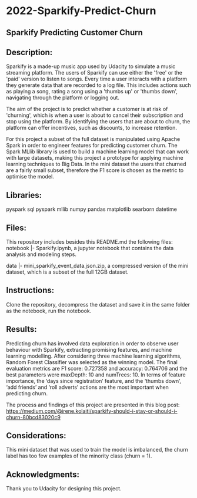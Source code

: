# 2022-Sparkify-Predict-Churn

## Sparkify Predicting Customer Churn

## Description: 
Sparkify is a made-up music app used by Udacity to simulate a music streaming platform. The users of Sparkify can use either the 'free' or the 'paid' version to listen to songs. Every time a user interacts with a platform they generate data that are recorded to a log file. This includes actions such as playing a song, rating a song using a 'thumbs up' or 'thumbs down', navigating through the platform or logging out.

The aim of the project is to predict whether a customer is at risk of 'churning', which is when a user is about to cancel their subscription and stop using the platform. By identifying the users that are about to churn, the platform can offer incentives, such as discounts, to increase retention. 

For this project a subset of the full dataset is manipulated using Apache Spark in order to engineer features for predicting customer churn. The Spark MLlib library is used to build a machine learning model that can work with large datasets, making this project a prototype for applying machine learning techniques to Big Data. In the mini dataset the users that churned are a fairly small subset, therefore the F1 score is chosen as the metric to optimise the model.

## Libraries:
pyspark sql
pyspark mllib
numpy
pandas
matplotlib
searborn
datetime

## Files:
This repository includes besides this README.md the following files:  
notebook |- Sparkify.ipynb, a jupyter notebook that contains the data analysis and modeling steps. 
  
data |- mini_sparkify_event_data.json.zip, a compressed version of the mini dataset, which is a subset of the full 12GB dataset. 

## Instructions:
Clone the repository, decompress the dataset and save it in the same folder as the notebook, run the notebook.

## Results:
Predicting churn has involved data exploration in order to observe user behaviour with Sparkify, extracting promising features, and machine learning modelling. After considering three machine learning algorithms, Random Forest Classifier was selected as the winning model. The final evaluation metrics are F1 score: 0.727358 and accuracy: 0.764706 and the best parameters were maxDepth: 10 and numTrees: 10. In terms of feature importance, the ‘days since registration’ feature, and the ‘thumbs down’, ‘add friends’ and ‘roll adverts’ actions are the most important when predicting churn.

The process and findings of this project are presented in this blog post:
https://medium.com/@irene.kolaiti/sparkify-should-i-stay-or-should-i-churn-80bcd83020c9

## Considerations:
This mini dataset that was used to train the model is imbalanced, the churn label has too few examples of the minority class (churn = 1). 

## Acknowledgments:
Thank you to Udacity for designing this project.
